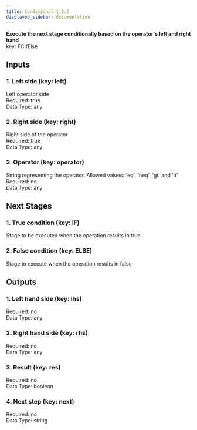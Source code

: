 ```yaml
---  
title: Conditional-1.0.0  
displayed_sidebar: documentation  
---  
```

  
**Execute the next stage conditionally based on the operator's left and right hand**  
key: FCIfElse  
## Inputs  
### 1. Left side (key: left)  
Left operator side  
Required: true  
Data Type: any   
### 2. Right side (key: right)  
Right side of the operator  
Required: true  
Data Type: any   
### 3. Operator (key: operator)  
String representing the operator. Allowed values: 'eq', 'neq', 'gt' and 'lt'  
Required: no  
Data Type: any   
## Next Stages  
### 1. True condition (key: IF)  
Stage to be executed when the operation results in true  
### 2. False condition (key: ELSE)  
Stage to execute when the operation results in false  
## Outputs  
### 1. Left hand side (key: lhs)  
  
Required: no  
Data Type: any   
### 2. Right hand side (key: rhs)  
  
Required: no  
Data Type: any   
### 3. Result (key: res)  
  
Required: no  
Data Type: boolean   
### 4. Next step (key: next)  
  
Required: no  
Data Type: string 
